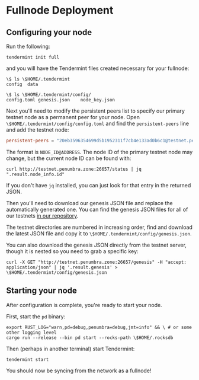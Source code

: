 
# Fullnode Deployment

## Configuring your node

Run the following:

```console
tendermint init full
```

and you will have the Tendermint files created necessary for your fullnode:

```console
\$ ls \$HOME/.tendermint
config	data

\$ ls \$HOME/.tendermint/config/
config.toml	genesis.json	node_key.json
```

Next you'll need to modify the persistent peers list to specify our primary
testnet node as a permanent peer for your node. Open
`\$HOME/.tendermint/config/config.toml` and find the `persistent-peers` line and
add the testnet node:

```toml
persistent-peers = "20eb3596354699d5b1952311f7cb4e133ad0b6c1@testnet.penumbra.zone:26656"
```

The format is `NODE_ID@ADDRESS`.  The node ID of the primary testnet node may
change, but the current node ID can be found with:
```console
curl http://testnet.penumbra.zone:26657/status | jq ".result.node_info.id"
```
If you don't have `jq` installed, you can just look for that entry in the returned JSON.

Then you'll need to download our genesis JSON file and replace the automatically
generated one.  You can find the genesis JSON files for all of our testnets [in
our repository](https://github.com/penumbra-zone/penumbra/tree/main/testnets).

The testnet directories are numbered in increasing order, find and download the
latest JSON file and copy it to `\$HOME/.tendermint/config/genesis.json`.

You can also download the genesis JSON directly from the testnet server, though it is nested
so you need to grab a specific key:

```console
curl -X GET "http://testnet.penumbra.zone:26657/genesis" -H "accept: application/json" | jq '.result.genesis' > \$HOME/.tendermint/config/genesis.json
```

## Starting your node

After configuration is complete, you're ready to start your node.

First, start the `pd` binary:

```console
export RUST_LOG="warn,pd=debug,penumbra=debug,jmt=info" && \ # or some other logging level
cargo run --release --bin pd start --rocks-path \$HOME/.rocksdb 
```

Then (perhaps in another terminal) start Tendermint:

```console
tendermint start
```

You should now be syncing from the network as a fullnode!

